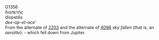 <body>
  <p>G1356<br>  διοπετής  <br> diopetēs  <br><i>dee-op-et-ace‘ </i><br>From the alternate of <a href="g2203.htm">2203</a> and the alternate of <a href="g4098.htm">4098</a>  <i>sky</i> <i>fallen</i> (that is, an <i>aerolite</i>): - which fell down from Jupiter.<br></p>
 </body>